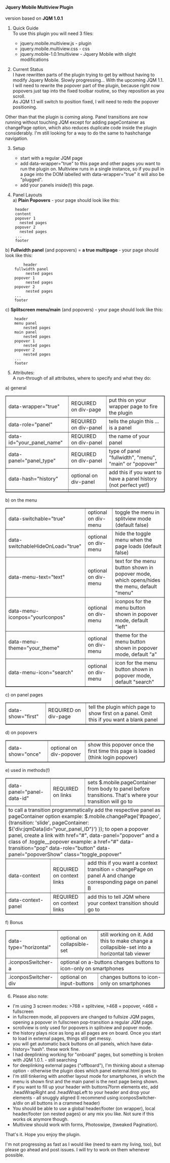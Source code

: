 #### Jquery Mobile Multiview Plugin ####

version based on **JQM 1.0.1**

1. Quick Guide  
To use this plugin you will need 3 files:  
     
     - jquery.mobile.multiview.js - plugin  
     - jquery.mobile.multiview.css - css  
     - jquery.mobile-1.0.1multiview - Jquery Mobile with slight modifications  

2. Current Status  
I have rewritten parts of the plugin trying to get by without having to modify Jquery Mobile. Slowly progressing... With the upcoming JQM 1.1. I will need to rewrite the popover part of the plugin, because right now popovers just tap into the fixed toolbar routine, so they reposition as you scroll.   
As JQM 1.1 will switch to position fixed, I will need to redo the popover positioning. 

 Other than that the plugin is coming along. Panel transitions are now running without touching JQM except for adding pageContainer as changePage option, which also reduces duplicate code inside the 
plugin considerably. I'm still looking for a way to do the same to hashchange navigation.

3. Setup  
   - start with a regular JQM page
   - add data-wrapper="true" to this page and other pages you want to run the plugin on. Multiview runs in a single instance, so if you pull in a page into the DOM labelled with data-wrapper="true" it will also be "plugged".
   - add your panels inside(!) this page.

4. Panel Layouts  
 a) **Plain Popovers** - your page should look like this:
   
	    header
	    content 
	    popover 1
	      nested pages
	    popover 2
	      nested pages
	    ... 
	    footer 
    
			
 b) **Fullwidth panel** (and popovers) = **a true multipage** - your page should look like this:

            header
	    fullwidth panel
	         nested pages
	    popover 1
	         nested pages
	    popover 2
	         nested pages
	    ... 
	    footer

 c) **Splitscreen menu/main** (and popovers) - your page should look like this:

	    header
	    menu panel
	        nested pages
	    main panel
	        nested pages
	    popover 1
	        nested pages
	    popover 2
	        nested pages
	    ... 
	    footer

5. Attributes:  
A run-through of all attributes, where to specify and what they do:

a) general  
<TABLE cellspacing="2" border="1">
<tr>
<td>data-wrapper="true"</td><td>REQUIRED on div-page</td><td>put this on your wrapper page to fire the plugin</td>
</tr>
<tr>
<td>data-role="panel"</td>
<td>REQUIRED on div-panel</td>
<td>tells the plugin this ... is a panel</td>
</tr>
<tr>
<td>data-id="your_panel_name"</td>
<td>REQUIRED on div-panel</td>
<td>the name of your panel </td>
</tr>
<tr>
<td>data-panel="panel_type"</td>
<td>REQUIRED on div-panel</td>
<td>type of panel "fullwidth", "menu", "main" or "popover"</td>
</tr>
<tr>
<td>data-hash="history"</td>
<td>optional on div-panel</td>
<td>add this if you want to have a panel history (not perfect yet!)</td>
</tr>
<tr>
<td></td>
<td></td>
<td></td>
</tr>
</TABLE>

b) on the menu

<TABLE cellspacing="2" border="1">
<tr>
<td>data-switchable="true"</td>
<td>optional on div-menu</td>
<td>toggle the menu in splitview mode (default false)</td>
</tr>
<tr>
<td>data-switchableHideOnLoad="true"</td>
<td>optional on div-menu</td>
<td>hide the toggle menu when the page loads (default false)</td>
</tr>
<tr>
<td>data-menu-text="text"</td>
<td>optional on div-menu</td>
<td>text for the menu button shown in popover mode, which opens/hides the menu, default "menu" </td>
</tr>
<tr>
<td>data-menu-iconpos="yourIconpos"</td>
<td>optional on div-menu</td>
<td>iconpos for the menu button shown in popover mode, default "left"</td>
</tr>
<tr>
<td>data-menu-theme="your_theme"</td>
<td>optional on div-menu</td>
<td>theme for the menu button shown in popover mode, default "a"</td>
</tr>
<tr>
<td>data-menu-icon="search"</td>
<td>optional on div-menu</td>
<td>icon for the menu button shown in popover mode, default "search"</td>
</tr>
</table>

c) on panel pages

<TABLE cellspacing="2" border="1">
<tr>
<td>data-show="first"</td>
<td>REQUIRED on div-page</td>
<td>tell the plugin which page to show first on a panel. Omit this if you want a blank panel</td>
</tr>
</table>
 
d) on popovers
<TABLE cellspacing="2" border="1">
<tr>
<td>data-show="once"</td>
<td>optional on div-popover</td>
<td>show this popover once the first time this page is loaded (think login popover)</td>
</tr>
</table>		
	
e) used in methods(!)
<TABLE cellspacing="2" border="1">
<tr>
<td>data-panel="panel-data-id"</td>
<td>REQUIRED on links</td>
<td>sets $.mobile.pageContainer from body to panel before transitions. That's where your transition will go to</td>
</tr>
<tr>
<td colspan="3">to call a transition programmatically add the respective panel as pageContainer option  
 example: $.mobile.changePage('#pageo', {transition: 'slide', pageContainer: $('div:jqmData(id="your_panel_ID")') });
 to open a popover panel, create a link with href="#", data-panel="popover" and a class of .toggle__popover  
 example: a href="#" data-transition="pop" data-role="button" data-panel="popoverShow" class="toggle_popover"</td>
</tr>
<tr>
<td>data-context</td>
<td>REQUIRED on context links</td>
<td>add this if you want a context transition = changePage on panel A and change corresponding page on panel B</td>
</tr>
<tr>
<td>data-context-panel</td>
<td>REQUIRED on context links</td>
<td>add this to tell JQM where your context transition should go to</td>
</tr>
</table>

f) Bonus  
<TABLE cellspacing="2" border="1">
<tr>
<td>data-type="horizontal"</td>
<td>optional on collapsible-set</td>
<td>still working on it. Add this to make change a collapsible-set into a horizontal tab viewer</td>
</tr>
<tr>
<td>.iconposSwitcher-a</td>
<td colspan="2">optional on a-buttons			changes buttons to icon-only on smartphones</td>

</tr>
<tr>
<td>.iconposSwitcher-div</td>
<td>optional on input-buttons</td>
<td>changes buttons to icon-only on smartphones</td>
</tr>
</table>						



6. Please also note:
 - I'm using 3 screen modes: >768 = splitview, >468 = popover, <468 = fullscreen
 - in fullscreen mode, all popovers are changed to fullsize JQM pages, opening a popover in fullscreen pop-transition a regular JQM page. 
 - scrollview is only used for popovers in splitview and popver mode. 
 - the history plays nice as long as all pages are on board. Once you start to load in external pages, things still get messy.
 - you will get automatic back buttons on all panels, which have data-history="hash". these work fine.
 - I had deeplinking working for "onboard" pages, but something is broken with JQM 1.0.1. - still searching
 - for deeplinking external pages ("offboard"), I'm thinking about a sitemap option - otherwise the plugin does which panel external.html goes to
 - I'm still tinkering with another layout mode for smartphones, in which the menu is shown first and the main panel is the next page being shown. 
 - if you want to fill up your header with buttons7form elements etc, add .headWrapRight and .headWrapLeft to your header and drop your elements - all snuggly aligned (I recommend using iconposSwitcher-a/div on all buttons in a crammed header) 
 - You should be able to use a global header/footer (on wrapper), local header/footer (on nested pages) or any mix you like. Not sure if this works ok anymore though.
 - Multiview should work with forms, Photoswipe, (tweaked Pagination). 

That's it. Hope you enjoy the plugin. 

I'm not progressing as fast as I would like (need to earn my living, too), but please go ahead and post issues. I will try to work on them whenever possible.
